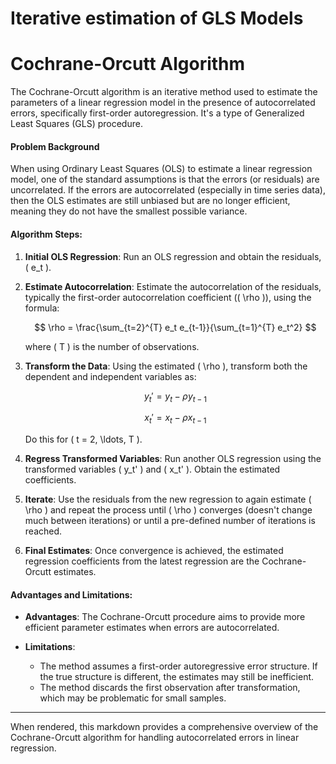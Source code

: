 # Iterative estimation of GLS Models


# Cochrane-Orcutt Algorithm

The Cochrane-Orcutt algorithm is an iterative method used to estimate the parameters of a linear regression model in the presence of autocorrelated errors, specifically first-order autoregression. It's a type of Generalized Least Squares (GLS) procedure.

#### Problem Background

When using Ordinary Least Squares (OLS) to estimate a linear regression model, one of the standard assumptions is that the errors (or residuals) are uncorrelated. If the errors are autocorrelated (especially in time series data), then the OLS estimates are still unbiased but are no longer efficient, meaning they do not have the smallest possible variance.

#### Algorithm Steps:

1. **Initial OLS Regression**: Run an OLS regression and obtain the residuals, \( e_t \).

2. **Estimate Autocorrelation**: Estimate the autocorrelation of the residuals, typically the first-order autocorrelation coefficient (\( \rho \)), using the formula:

   $$
   \rho = \frac{\sum_{t=2}^{T} e_t e_{t-1}}{\sum_{t=1}^{T} e_t^2}
   $$

   where \( T \) is the number of observations.

3. **Transform the Data**: Using the estimated \( \rho \), transform both the dependent and independent variables as:

   $$
   y_t' = y_t - \rho y_{t-1}
   $$

   $$
   x_t' = x_t - \rho x_{t-1}
   $$

   Do this for \( t = 2, \ldots, T \).

4. **Regress Transformed Variables**: Run another OLS regression using the transformed variables \( y_t' \) and \( x_t' \). Obtain the estimated coefficients.

5. **Iterate**: Use the residuals from the new regression to again estimate \( \rho \) and repeat the process until \( \rho \) converges (doesn't change much between iterations) or until a pre-defined number of iterations is reached.

6. **Final Estimates**: Once convergence is achieved, the estimated regression coefficients from the latest regression are the Cochrane-Orcutt estimates.

#### Advantages and Limitations:

- **Advantages**: The Cochrane-Orcutt procedure aims to provide more efficient parameter estimates when errors are autocorrelated.

- **Limitations**:
  - The method assumes a first-order autoregressive error structure. If the true structure is different, the estimates may still be inefficient.
  - The method discards the first observation after transformation, which may be problematic for small samples.

---

When rendered, this markdown provides a comprehensive overview of the Cochrane-Orcutt algorithm for handling autocorrelated errors in linear regression.
